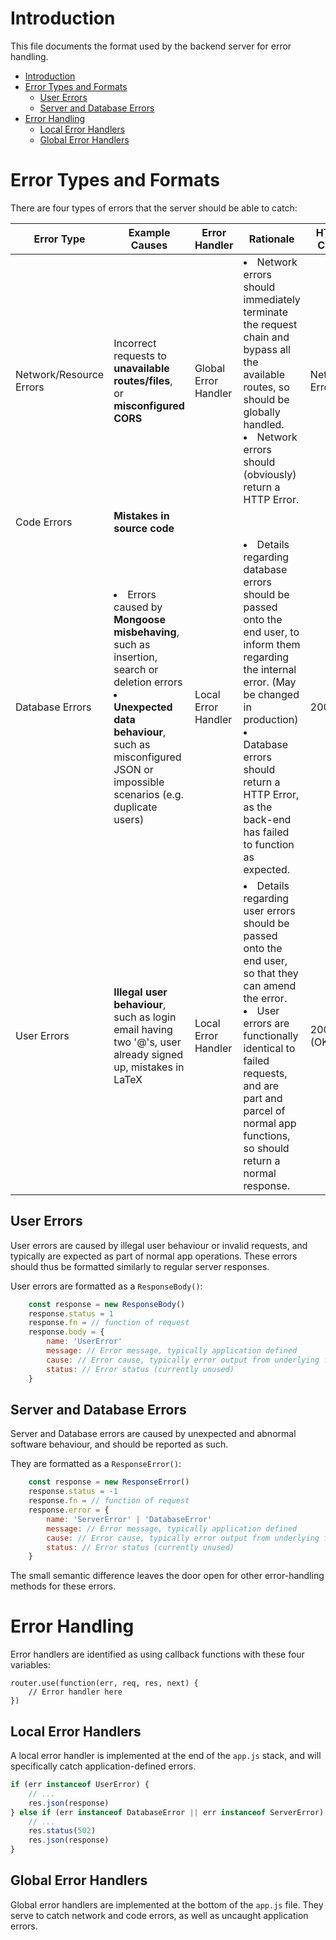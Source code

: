 # Introduction

This file documents the format used by the backend server for error handling.

- [Introduction](#introduction)
- [Error Types and Formats](#error-types-and-formats)
  - [User Errors](#user-errors)
  - [Server and Database Errors](#server-and-database-errors)
- [Error Handling](#error-handling)
  - [Local Error Handlers](#local-error-handlers)
  - [Global Error Handlers](#global-error-handlers)


# Error Types and Formats

There are four types of errors that the server should be able to catch:

| Error Type              | Example Causes                                                                                                                                                                                                     | Error Handler        | Rationale                                                                                                                                                                                                                                                             | HTML Code     | Response Status |
|-------------------------|--------------------------------------------------------------------------------------------------------------------------------------------------------------------------------------------------------------------|----------------------|-----------------------------------------------------------------------------------------------------------------------------------------------------------------------------------------------------------------------------------------------------------------------|---------------|-----------------|
| Network/Resource Errors | Incorrect requests to **unavailable routes/files**, or **misconfigured CORS**                                                                                                                                      | Global Error Handler | <li>Network errors should immediately terminate the request chain and bypass all the available routes, so should be globally handled.</li> <li>Network errors should (obviously) return a HTTP Error.</li>                                                            | Network Error |                 |
| Code Errors             | **Mistakes in source code**                                                                                                                                                                                        |                      |                                                                                                                                                                                                                                                                       |               |                 |
| Database Errors         | <li>Errors caused by **Mongoose misbehaving**, such as insertion, search or deletion errors</li> <li>**Unexpected data behaviour**, such as misconfigured JSON or impossible scenarios (e.g. duplicate users)</li> | Local Error Handler  | <li>Details regarding database errors should be passed onto the end user, to inform them regarding the internal error. (May be changed in production)</li> <li>Database errors should return a HTTP Error, as the back-end has failed to function as expected.</li>   | 200           | -1              |
| User Errors             | **Illegal user behaviour**, such as login email having two '@'s, user already signed up, mistakes in LaTeX                                                                                                         | Local Error Handler  | <li>Details regarding user errors should be passed onto the end user, so that they can amend the error.</li> <li>User errors are functionally identical to failed requests, and are part and parcel of normal app functions, so should return a normal response.</li> | 200 (OK)      | 1               |

## User Errors

User errors are caused by illegal user behaviour or invalid requests, and typically are expected as part of normal app operations. These errors should thus be formatted similarly to regular server responses.

User errors are formatted as a `ResponseBody()`:
```js
    const response = new ResponseBody()
    response.status = 1
    response.fn = // function of request
    response.body = {
        name: 'UserError'
        message: // Error message, typically application defined
        cause: // Error cause, typically error output from underlying function
        status: // Error status (currently unused)
    }
```
## Server and Database Errors

Server and Database errors are caused by unexpected and abnormal software behaviour, and should be reported as such.

They are formatted as a `ResponseError()`:
```js
    const response = new ResponseError()
    response.status = -1
    response.fn = // function of request
    response.error = {
        name: 'ServerError' | 'DatabaseError'
        message: // Error message, typically application defined
        cause: // Error cause, typically error output from underlying function
        status: // Error status (currently unused)
    }
```
The small semantic difference leaves the door open for other error-handling methods for these errors.

# Error Handling

Error handlers are identified as using callback functions with these four variables:
```
router.use(function(err, req, res, next) {
	// Error handler here
})
```

## Local Error Handlers

A local error handler is implemented at the end of the `app.js` stack, and will specifically catch application-defined errors.
```js
if (err instanceof UserError) {
    // ...
    res.json(response)
} else if (err instanceof DatabaseError || err instanceof ServerError) {
    // ...
    res.status(502)
    res.json(response)
}
```

## Global Error Handlers

Global error handlers are implemented at the bottom of the `app.js` file. They serve to catch network and code errors, as well as uncaught application errors.